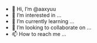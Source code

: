 - 👋 Hi, I’m @aaxyuu
- 👀 I’m interested in ...
- 🌱 I’m currently learning ...
- 💞️ I’m looking to collaborate on ...
- 📫 How to reach me ...

<!---
aaxyuu/aaxyuu is a ✨ special ✨ repository because its `README.md` (this file) appears on your GitHub profile.
You can click the Preview link to take a look at your changes.
--->
